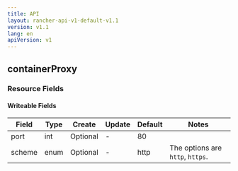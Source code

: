 ```yaml
---
title: API
layout: rancher-api-v1-default-v1.1
version: v1.1
lang: en
apiVersion: v1
---
```


## containerProxy



### Resource Fields

#### Writeable Fields

Field | Type | Create | Update | Default | Notes
---|---|---|---|---|---
port | int | Optional | - | 80 | 
scheme | enum | Optional | - | http | The options are `http`, `https`.



<br>
